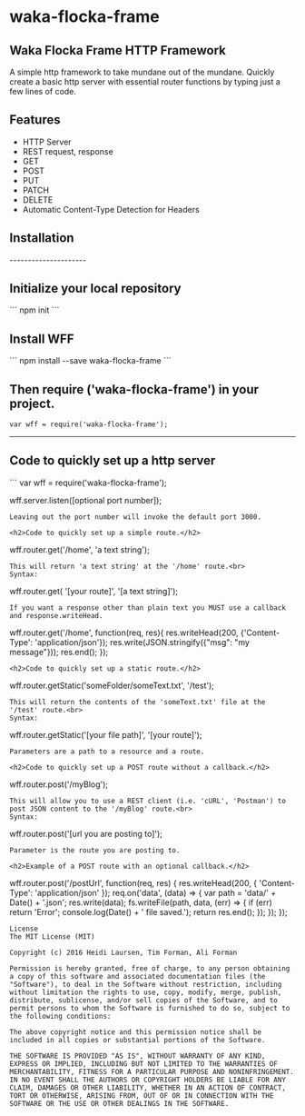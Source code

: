 # waka-flocka-frame

<h2>Waka Flocka Frame HTTP Framework</h2>

A simple http framework to take mundane out of the mundane. Quickly create a basic http server with essential router functions by typing just a few lines of code.

<h2>Features</h2>
<ul>
 <li>HTTP Server</li>
 <li>REST request, response</li>
 <li>GET</li>
 <li>POST</li>
 <li>PUT</li>
 <li>PATCH</li>
 <li>DELETE</li>
 <li>Automatic Content-Type Detection for Headers</li>
</ul>

<h2>Installation</h2>
---------------------
<h2>Initialize your local repository</h2>
  ```
  npm init
  ```

<h2>Install WFF</h2>
```
npm install --save waka-flocka-frame
```

<h2>Then require ('waka-flocka-frame') in your project.</h2>

```var wff = require('waka-flocka-frame');```

--------------------
<h2>Code to quickly set up a http server</h2>
```
var wff = require('waka-flocka-frame');

wff.server.listen([optional port number]);
```
Leaving out the port number will invoke the default port 3000.

<h2>Code to quickly set up a simple route.</h2>
```
wff.router.get('/home', 'a text string');
```
This will return 'a text string' at the '/home' route.<br>
Syntax:
 ```
 wff.router.get( '[your route]', '[a text string]');
 ```
If you want a response other than plain text you MUST use a callback
and response.writeHead.
```
wff.router.get('/home', function(req, res){
    res.writeHead(200, {'Content-Type': 'application/json'});
    res.write(JSON.stringify({"msg": "my message"}));
    res.end();
  });
```
<h2>Code to quickly set up a static route.</h2>
```
wff.router.getStatic('someFolder/someText.txt', '/test');
```
This will return the contents of the 'someText.txt' file at the '/test' route.<br>
Syntax:
```
wff.router.getStatic('[your file path]', '[your route]');
```
Parameters are a path to a resource and a route.

<h2>Code to quickly set up a POST route without a callback.</h2>
```
wff.router.post('/myBlog');
```
This will allow you to use a REST client (i.e. 'cURL', 'Postman') to post JSON content to the '/myBlog' route.<br>
Syntax:
```
wff.router.post('[url you are posting to]');
```
Parameter is the route you are posting to.

<h2>Example of a POST route with an optional callback.</h2>
```
wff.router.post('/postUrl', function(req, res) {
  res.writeHead(200, { 'Content-Type': 'application/json' });
   req.on('data', (data) => {
     var path = 'data/' + Date() + '.json';
     res.write(data);
     fs.writeFile(path, data, (err) => {
       if (err) return 'Error';
       console.log(Date() + ' file saved.');
       return res.end();
     });
   });
});
```
License
The MIT License (MIT)

Copyright (c) 2016 Heidi Laursen, Tim Forman, Ali Forman

Permission is hereby granted, free of charge, to any person obtaining a copy of this software and associated documentation files (the "Software"), to deal in the Software without restriction, including without limitation the rights to use, copy, modify, merge, publish, distribute, sublicense, and/or sell copies of the Software, and to permit persons to whom the Software is furnished to do so, subject to the following conditions:

The above copyright notice and this permission notice shall be included in all copies or substantial portions of the Software.

THE SOFTWARE IS PROVIDED "AS IS", WITHOUT WARRANTY OF ANY KIND, EXPRESS OR IMPLIED, INCLUDING BUT NOT LIMITED TO THE WARRANTIES OF MERCHANTABILITY, FITNESS FOR A PARTICULAR PURPOSE AND NONINFRINGEMENT. IN NO EVENT SHALL THE AUTHORS OR COPYRIGHT HOLDERS BE LIABLE FOR ANY CLAIM, DAMAGES OR OTHER LIABILITY, WHETHER IN AN ACTION OF CONTRACT, TORT OR OTHERWISE, ARISING FROM, OUT OF OR IN CONNECTION WITH THE SOFTWARE OR THE USE OR OTHER DEALINGS IN THE SOFTWARE.

```
